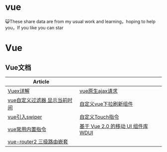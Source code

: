 # vue
:smiley_cat:These share data are from my usual work and learning，hoping to help you，If you like you can star


# Vue

## Vue文档
| Article | |
| --------- | --------- |
|[Vuex详解](https://github.com/stjw7098/vue/issues/4)|[vue原生ajax请求](https://github.com/stjw7098/vue/issues/3)|
|[vue自定义过滤器 显示当前时间](https://github.com/stjw7098/vue/issues/2)|[自定义vue下拉刷新组件](https://github.com/stjw7098/vue/issues/1)|
|[vue引入swiper](https://github.com/stjw7098/vue/issues/5)|[自定义Touch指令](https://github.com/stjw7098/vue/issues/6)|
|[vue常用内置指令](https://github.com/stjw7098/vue/issues/7)|[基于 Vue 2.0 的移动 UI 组件库 WDUI](https://github.com/stjw7098/vue/issues/8)|
|[vue-router2 三级路由嵌套](https://github.com/stjw7098/vue/issues/9)|

